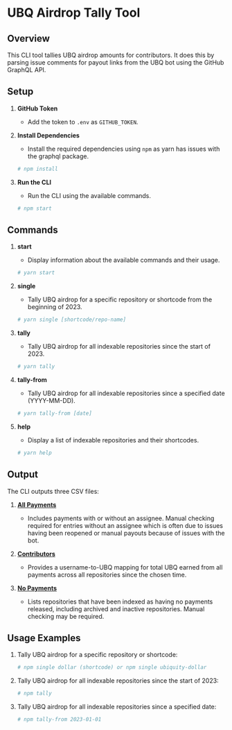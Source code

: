 # UBQ Airdrop Tally Tool

## Overview
This CLI tool tallies UBQ airdrop amounts for contributors. It does this by parsing issue comments for payout links from the UBQ bot using the GitHub GraphQL API.

## Setup
1. **GitHub Token**
    - Add the token to ``.env`` as `GITHUB_TOKEN`.
2. **Install Dependencies**
    - Install the required dependencies using `npm` as yarn has issues with the graphql package.

    ```bash
    # npm install
    ```
3. **Run the CLI**
    - Run the CLI using the available commands.

    ```bash
    # npm start
    ```

## Commands
1. **start**
    - Display information about the available commands and their usage.

    ```bash
    # yarn start
    ```

2. **single**
    - Tally UBQ airdrop for a specific repository or shortcode from the beginning of 2023.

    ```bash
    # yarn single [shortcode/repo-name]
    ```

3. **tally**
    - Tally UBQ airdrop for all indexable repositories since the start of 2023.

    ```bash
    # yarn tally
    ```

4. **tally-from**
    - Tally UBQ airdrop for all indexable repositories since a specified date (YYYY-MM-DD).

    ```bash
    # yarn tally-from [date]
    ```
5. **help**
    - Display a list of indexable repositories and their shortcodes.

    ```bash
    # yarn help
    ```

## Output
The CLI outputs three CSV files:

1. [**All Payments**](all_payments.csv)
    - Includes payments with or without an assignee. Manual checking required for entries without an assignee which is often due to issues having been reopened or manual payouts because of issues with the bot.

2. [**Contributors**](contributors.csv)
    - Provides a username-to-UBQ mapping for total UBQ earned from all payments across all repositories since the chosen time.

3. [**No Payments**](no_payments.csv)
    - Lists repositories that have been indexed as having no payments released, including archived and inactive repositories. Manual checking may be required.
   

## Usage Examples
1. Tally UBQ airdrop for a specific repository or shortcode:

    ```bash
    # npm single dollar (shortcode) or npm single ubiquity-dollar
    ```

2. Tally UBQ airdrop for all indexable repositories since the start of 2023:

    ```bash
    # npm tally
    ```

3. Tally UBQ airdrop for all indexable repositories since a specified date:

    ```bash
    # npm tally-from 2023-01-01
    ```